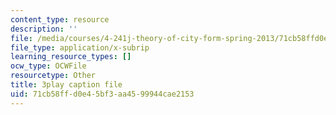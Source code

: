 ```yaml
---
content_type: resource
description: ''
file: /media/courses/4-241j-theory-of-city-form-spring-2013/71cb58ffd0e45bf3aa4599944cae2153_Lac4liQeHEQ.vtt
file_type: application/x-subrip
learning_resource_types: []
ocw_type: OCWFile
resourcetype: Other
title: 3play caption file
uid: 71cb58ff-d0e4-5bf3-aa45-99944cae2153
---
```

